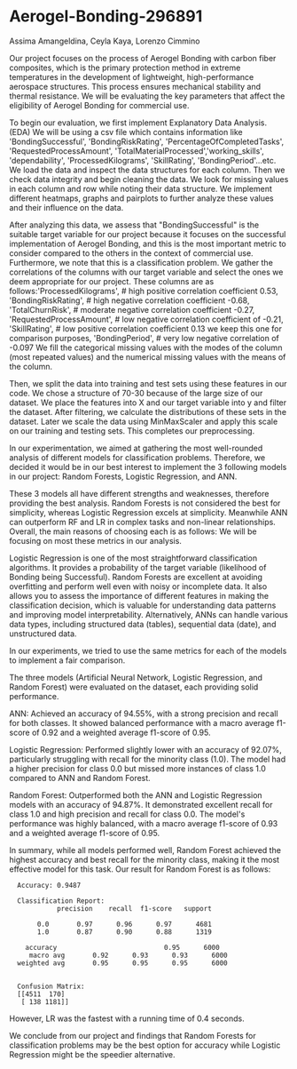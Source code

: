 # Aerogel-Bonding-296891
Assima Amangeldina, Ceyla Kaya, Lorenzo Cimmino


Our project focuses on the process of Aerogel Bonding with carbon fiber composites, which is the primary protection method in extreme temperatures in the development of lightweight, high-performance aerospace structures. This process ensures mechanical stability and thermal resistance. We will be evaluating the key parameters that affect the eligibility of Aerogel Bonding for commercial use. 


To begin our evaluation, we first implement Explanatory Data Analysis. (EDA)
We will be using a csv file which contains information like 'BondingSuccessful', 'BondingRiskRating', 'PercentageOfCompletedTasks', 'RequestedProcessAmount', 'TotalMaterialProcessed','working_skills', 'dependability', 'ProcessedKilograms', 'SkillRating', 'BondingPeriod'...etc. 
We load the data and inspect the data structures for each column. Then we check data integrity and begin cleaning the data. We look for missing values in each column and row while noting their data structure. We implement different heatmaps, graphs and pairplots to further analyze these values and their influence on the data. 

After analyzing this data, we assess that "BondingSuccessful" is the suitable target variable for our project because it focuses on the successful implementation of Aerogel Bonding, and this is the most important metric to consider compared to the others in the context of commercial use. Furthermore, we note that this is a classification problem. We gather the correlations of the columns with our target variable and select the ones we deem appropriate for our project. These columns are as follows:'ProcessedKilograms', # high positive correlation coefficient 0.53, 'BondingRiskRating', # high negative correlation coefficient -0.68, 'TotalChurnRisk', # moderate negative correlation coefficient -0.27, 'RequestedProcessAmount', # low negative correlation coefficient of -0.21, 'SkillRating', # low positive correlation coefficient 0.13 we keep this one for comparison purposes, 'BondingPeriod', # very low negative correlation of -0.097 We fill the categorical missing values with the modes of the column (most repeated values) and the numerical missing values with the means of the column. 

Then, we split the data into training and test sets using these features in our code. We chose a structure of 70-30 because of the large size of our dataset. We place the features into X and our target variable into y and filter the dataset. After filtering, we calculate the distributions of these sets in the dataset. Later we scale the data using MinMaxScaler and apply this scale on our training and testing sets. This completes our preprocessing. 

In our experimentation, we aimed at gathering the most well-rounded analysis of different models for classification problems. Therefore, we decided it would be in our best interest to implement the 3 following models in our project: Random Forests, Logistic Regression, and ANN. 

These 3 models all have different strengths and weaknesses, therefore providing the best analysis. Random Forests is not considered the best for simplicity, whereas Logistic Regression excels at simplicity. Meanwhile ANN can outperform RF and LR in complex tasks and non-linear relationships. Overall, the main reasons of choosing each is as follows:  We will be focusing on most these metrics in our analysis. 

Logistic Regression is one of the most straightforward classification algorithms. It provides a probability of the target variable (likelihood of Bonding being Successful). Random Forests are excellent at avoiding overfitting and perform well even with noisy or incomplete data. It also allows you to assess the importance of different features in making the classification decision, which is valuable for understanding data patterns and improving model interpretability. Alternatively, ANNs can handle various data types, including structured data (tables), sequential data (date), and unstructured data.

In our experiments, we tried to use the same metrics for each of the models to implement a fair comparison. 

The three models (Artificial Neural Network, Logistic Regression, and Random Forest) were evaluated on the dataset, each providing solid performance.

ANN: Achieved an accuracy of 94.55%, with a strong precision and recall for both classes. It showed balanced performance with a macro average f1-score of 0.92 and a weighted average f1-score of 0.95.

Logistic Regression: Performed slightly lower with an accuracy of 92.07%, particularly struggling with recall for the minority class (1.0). The model had a higher precision for class 0.0 but missed more instances of class 1.0 compared to ANN and Random Forest.

Random Forest: Outperformed both the ANN and Logistic Regression models with an accuracy of 94.87%. It demonstrated excellent recall for class 1.0 and high precision and recall for class 0.0. The model's performance was highly balanced, with a macro average f1-score of 0.93 and a weighted average f1-score of 0.95.

In summary, while all models performed well, Random Forest achieved the highest accuracy and best recall for the minority class, making it the most effective model for this task.
Our result for Random Forest is as follows: 

      Accuracy: 0.9487

      Classification Report:
                precision    recall  f1-score   support

           0.0       0.97      0.96      0.97      4681
           1.0       0.87      0.90      0.88      1319

        accuracy                           0.95      6000
         macro avg       0.92      0.93      0.93      6000
      weighted avg       0.95      0.95      0.95      6000


      Confusion Matrix:
      [[4511  170]
       [ 138 1181]]

However, LR was the fastest with a running time of 0.4 seconds. 

We conclude from our project and findings that Random Forests for classification problems may be the best option for accuracy while Logistic Regression might be the speedier alternative. 
